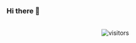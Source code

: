 ### Hi there 👋

<!--
**wnbhkr/wnbhkr** is a ✨ _special_ ✨ repository because its `README.md` (this file) appears on your GitHub profile.

Here are some ideas to get you started:

- 🔭 I’m currently working on ...
- 🌱 I’m currently learning ...
- 👯 I’m looking to collaborate on ...
- 🤔 I’m looking for help with ...
- 💬 Ask me about ...
- 📫 How to reach me: ...
- 😄 Pronouns: ...
- ⚡ Fun fact: ...
-->
<div align="center">
    <br />
    <img src="https://visitor-badge.laobi.icu/badge?page_id=wnbhkr.wnbhkr" alt="visitors">
</div>

